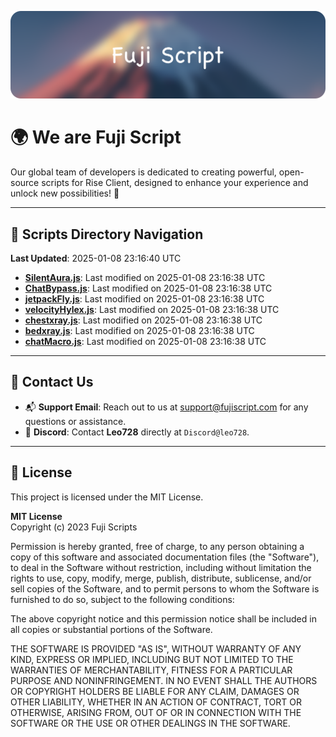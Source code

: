 ![Banner](.github/b.webp)

# 🌍 **We are Fuji Script**

Our global team of developers is dedicated to creating powerful, open-source scripts for Rise Client, designed to enhance your experience and unlock new possibilities! 🌟

---
<!-- SCRIPTS_NAVIGATION_START -->
## 📂 **Scripts Directory Navigation**

**Last Updated**: 2025-01-08 23:16:40 UTC

- **[SilentAura.js](scripts/SilentAura.js)**: Last modified on 2025-01-08 23:16:38 UTC
- **[ChatBypass.js](scripts/ChatBypass.js)**: Last modified on 2025-01-08 23:16:38 UTC
- **[jetpackFly.js](scripts/jetpackFly.js)**: Last modified on 2025-01-08 23:16:38 UTC
- **[velocityHylex.js](scripts/velocityHylex.js)**: Last modified on 2025-01-08 23:16:38 UTC
- **[chestxray.js](scripts/chestxray.js)**: Last modified on 2025-01-08 23:16:38 UTC
- **[bedxray.js](scripts/bedxray.js)**: Last modified on 2025-01-08 23:16:38 UTC
- **[chatMacro.js](scripts/chatMacro.js)**: Last modified on 2025-01-08 23:16:38 UTC

<!-- SCRIPTS_NAVIGATION_END -->

---

## 💬 **Contact Us**  
- 📬 **Support Email**: Reach out to us at [support@fujiscript.com](mailto:support@fujiscript.com) for any questions or assistance.  
- 💬 **Discord**: Contact **Leo728** directly at `Discord@leo728`.

---

## 📜 **License**

This project is licensed under the MIT License.  

**MIT License**  
Copyright (c) 2023 Fuji Scripts  

Permission is hereby granted, free of charge, to any person obtaining a copy of this software and associated documentation files (the "Software"), to deal in the Software without restriction, including without limitation the rights to use, copy, modify, merge, publish, distribute, sublicense, and/or sell copies of the Software, and to permit persons to whom the Software is furnished to do so, subject to the following conditions:  

The above copyright notice and this permission notice shall be included in all copies or substantial portions of the Software.  

THE SOFTWARE IS PROVIDED "AS IS", WITHOUT WARRANTY OF ANY KIND, EXPRESS OR IMPLIED, INCLUDING BUT NOT LIMITED TO THE WARRANTIES OF MERCHANTABILITY, FITNESS FOR A PARTICULAR PURPOSE AND NONINFRINGEMENT. IN NO EVENT SHALL THE AUTHORS OR COPYRIGHT HOLDERS BE LIABLE FOR ANY CLAIM, DAMAGES OR OTHER LIABILITY, WHETHER IN AN ACTION OF CONTRACT, TORT OR OTHERWISE, ARISING FROM, OUT OF OR IN CONNECTION WITH THE SOFTWARE OR THE USE OR OTHER DEALINGS IN THE SOFTWARE.  
